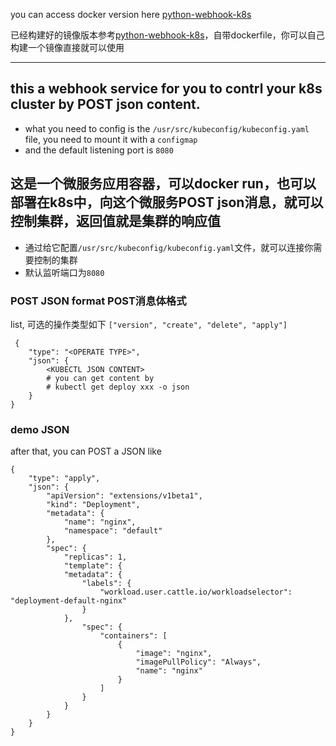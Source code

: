 you can access docker version here [python-webhook-k8s](https://hub.docker.com/r/satomic/python-webhook-k8s/)

已经构建好的镜像版本参考[python-webhook-k8s](https://hub.docker.com/r/satomic/python-webhook-k8s/)，自带dockerfile，你可以自己构建一个镜像直接就可以使用

---

## this a webhook service for you to contrl your k8s cluster by POST json content. 
- what you need to config is the `/usr/src/kubeconfig/kubeconfig.yaml` file, you need to mount it with a `configmap`
- and the default listening port is `8080`

## 这是一个微服务应用容器，可以docker run，也可以部署在k8s中，向这个微服务POST json消息，就可以控制集群，返回值就是集群的响应值
- 通过给它配置`/usr/src/kubeconfig/kubeconfig.yaml`文件，就可以连接你需要控制的集群
- 默认监听端口为`8080`


### POST JSON format POST消息体格式
<OPERATE TYPE> list, 可选的操作类型如下
```["version", "create", "delete", "apply"]```
```
 {
    "type": "<OPERATE TYPE>",
    "json": {
        <KUBECTL JSON CONTENT>
        # you can get content by
        # kubectl get deploy xxx -o json
    }
}
```


### demo JSON
after that, you can POST a JSON like
```
{
    "type": "apply",
    "json": {
        "apiVersion": "extensions/v1beta1",
        "kind": "Deployment",
        "metadata": {
            "name": "nginx",
            "namespace": "default"
        },
        "spec": {
            "replicas": 1,
            "template": {
            "metadata": {
                "labels": {
                    "workload.user.cattle.io/workloadselector": "deployment-default-nginx"
                }
            },
                "spec": {
                    "containers": [
                        {
                            "image": "nginx",
                            "imagePullPolicy": "Always",
                            "name": "nginx"
                        }
                    ]
                }
            }
        }
    }
}
```
